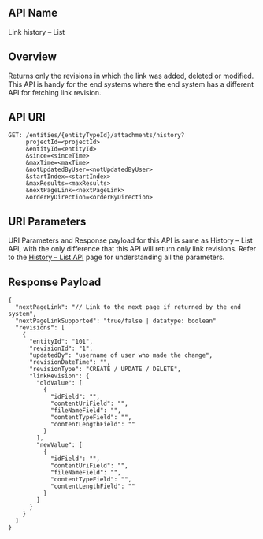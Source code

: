 ## API Name
Link history – List

## Overview
Returns only the revisions in which the link was added, deleted or modified. This API is handy for the end systems where the end system has a different API for fetching link revision.

## API URI
```http
GET: /entities/{entityTypeId}/attachments/history?
     projectId=<projectId>
     &entityId=<entityId>
     &since=<sinceTime>
     &maxTime=<maxTime>
     &notUpdatedByUser=<notUpdatedByUser>
     &startIndex=<startIndex>
     &maxResults=<maxResults>
     &nextPageLink=<nextPageLink>
     &orderByDirection=<orderByDirection>
```

## URI Parameters
URI Parameters and Response payload for this API is same as History – List API, with the only difference that this API will return only link revisions. Refer to the [History – List API](History_–_List) page for understanding all the parameters.

## Response Payload
```
{
  "nextPageLink": "// Link to the next page if returned by the end system",
  "nextPageLinkSupported": "true/false | datatype: boolean"
  "revisions": [
    {
      "entityId": "101",
      "revisionId": "1",
      "updatedBy": "username of user who made the change",
      "revisionDateTime": "",
      "revisionType": "CREATE / UPDATE / DELETE",
      "linkRevision": {
        "oldValue": [
          {
            "idField": "",
            "contentUriField": "",
            "fileNameField": "",
            "contentTypeField": "",
            "contentLengthField": ""
          }
        ],
        "newValue": [
          {
            "idField": "",
            "contentUriField": "",
            "fileNameField": "",
            "contentTypeField": "",
            "contentLengthField": ""
          }
        ]
      }
    }
  ]
}
```